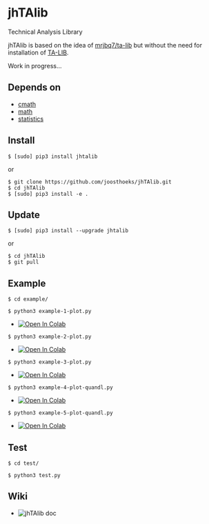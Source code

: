 # jhTAlib
Technical Analysis Library

jhTAlib is based on the idea of [mrjbq7/ta-lib](https://github.com/mrjbq7/ta-lib) but without the need for installation of [TA-LIB](http://ta-lib.org).

Work in progress...

## Depends on
* [cmath](https://docs.python.org/3/library/cmath)
* [math](https://docs.python.org/3/library/math)
* [statistics](https://docs.python.org/3/library/statistics)

## Install
```
$ [sudo] pip3 install jhtalib
```
or
```
$ git clone https://github.com/joosthoeks/jhTAlib.git
$ cd jhTAlib
$ [sudo] pip3 install -e .
```

## Update
```
$ [sudo] pip3 install --upgrade jhtalib
```
or
```
$ cd jhTAlib
$ git pull
```

## Example
```
$ cd example/
```
```
$ python3 example-1-plot.py
```
* [![Open In Colab](https://colab.research.google.com/assets/colab-badge.svg)](https://colab.research.google.com/github/joosthoeks/jhTAlib/blob/master/example/example-1-plot.ipynb)
```
$ python3 example-2-plot.py
```
* [![Open In Colab](https://colab.research.google.com/assets/colab-badge.svg)](https://colab.research.google.com/github/joosthoeks/jhTAlib/blob/master/example/example-2-plot.ipynb)
```
$ python3 example-3-plot.py
```
* [![Open In Colab](https://colab.research.google.com/assets/colab-badge.svg)](https://colab.research.google.com/github/joosthoeks/jhTAlib/blob/master/example/example-3-plot.ipynb)
```
$ python3 example-4-plot-quandl.py
```
* [![Open In Colab](https://colab.research.google.com/assets/colab-badge.svg)](https://colab.research.google.com/github/joosthoeks/jhTAlib/blob/master/example/example-4-plot-quandl.ipynb)
```
$ python3 example-5-plot-quandl.py
```
* [![Open In Colab](https://colab.research.google.com/assets/colab-badge.svg)](https://colab.research.google.com/github/joosthoeks/jhTAlib/blob/master/example/example-5-plot-quandl.ipynb)

## Test
```
$ cd test/
```
```
$ python3 test.py
```

## Wiki
* ![jhTAlib doc](https://github.com/joosthoeks/jhTAlib/wiki)

